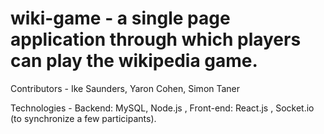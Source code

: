# wiki-game - a single page application through which players can play the wikipedia game.

Contributors - Ike Saunders, Yaron Cohen, Simon Taner

Technologies - Backend: MySQL, Node.js , Front-end: React.js , Socket.io (to synchronize a few participants).

